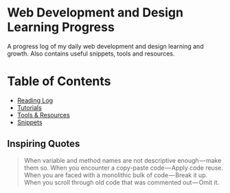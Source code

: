 # Web Development and Design Learning Progress
A progress log of my daily web development and design learning and growth. Also contains useful snippets, tools and resources.

# Table of Contents

* [Reading Log](articles-log.md)
* [Tutorials](tutorials-log.md)
* [Tools & Resources](tools-and-resources.md)
* [Snippets](snippets)

## Inspiring Quotes

> When variable and method names are not descriptive enough — make them so.
> When you encounter a copy-paste code — Apply code reuse.
> When you are faced with a monolithic bulk of code — Break it up.
> When you scroll through old code that was commented out — Omit it.
